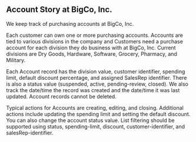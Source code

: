 ## Account Story at BigCo, Inc.

We keep track of purchasing accounts at BigCo, Inc. 

Each customer can own one or more purchasing accounts. Accounts are tied to various divisions in the company and Customers need a purchase account for each division they do business with at BigCo, Inc.  Current divisions are Dry Goods, Hardware, Software, Grocery, Pharmacy, and Military.

Each Account record has the division value, customer identifier, spending limit, default discount percentage, and assigned SalesRep identifier. There is also a status value (suspended, active, pending-review, closed). We also track the date/time the record was created and the date/time it was last updated. Account records cannot be deleted. 

Typical actions for Accounts are creating, editing, and closing. Additional actions include updating the spending limit and setting the default discount. You can also change the account status value. List filtering should be supported using status, spending-limit, discount, customer-identifier, and salesRep-identifier.


